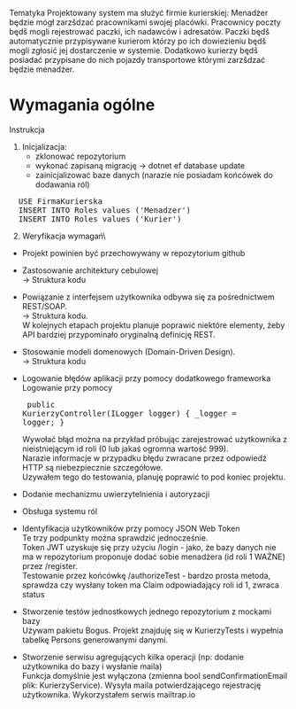 Tematyka
Projektowany system ma służyć firmie kurierskiej:
Menadżer będzie mógł zarzšdzać pracownikami swojej placówki. Pracownicy poczty będš mogli
rejestrować paczki, ich nadawców i adresatów. Paczki będš automatycznie przypisywane kurierom
którzy po ich dowiezieniu będš mogli zgłosić jej dostarczenie w systemie. Dodatkowo kurierzy będš
posiadać przypisane do nich pojazdy transportowe którymi zarzšdzać będzie menadżer.


# Wymagania ogólne
Instrukcja
1. Inicjalizacja:
   - zklonować repozytorium
   - wykonać zapisaną migrację -> dotnet ef database update
   - zainicjalizować baze danych (narazie nie posiadam końcówek do dodawania ról)
<pre>
  USE FirmaKurierska
  INSERT INTO Roles values ('Menadzer')
  INSERT INTO Roles values ('Kurier')
</pre>

2. Weryfikacja wymagań\
- Projekt powinien być przechowywany w repozytorium github
  
- Zastosowanie architektury cebulowej\
  -> Struktura kodu

- Powiązanie z interfejsem użytkownika odbywa się za pośrednictwem REST/SOAP.\
  -> Struktura kodu.\
  W kolejnych etapach projektu planuje poprawić niektóre elementy, żeby API bardziej przypominało oryginalną definicję REST.
- Stosowanie modeli domenowych (Domain-Driven Design).\
  -> Struktura kodu

- Logowanie błędów aplikacji przy pomocy dodatkowego frameworka\
  Logowanie przy pomocy <pre>
  public KurierzyController(ILogger<KurierzyController> logger)
        {
            _logger = logger;
        }
  </pre>
  Wywołać błąd można na przykład próbując zarejestrować użytkownika z nieistniejącym id roli (0 lub jakaś ogromna wartość 999).\
  Narazie informacje w przypadku błędu zwracane przez odpowiedź HTTP są niebezpiecznie szczegółowe. \
  Uzywałem tego do testowania, planuję poprawić to pod koniec projektu.
- Dodanie mechanizmu uwierzytelnienia i autoryzacji
- Obsługa systemu ról
- Identyfikacja użytkowników przy pomocy JSON Web Token\
  Te trzy podpunkty można sprawdzić jednocześnie.\
  Token JWT uzyskuje się przy użyciu /login - jako, że bazy danych nie ma w repozytorium proponuje dodać sobie menadżera (id roli 1 WAŻNE) przez /register.\
  Testowanie przez końcówkę /authorizeTest - bardzo prosta metoda, sprawdza czy wysłany token ma Claim odpowiadający roli id 1, zwraca status 


- Stworzenie testów jednostkowych jednego repozytorium z mockami bazy\
  Używam pakietu Bogus. Projekt znajduję się w KurierzyTests i wypełnia tabelkę Persons generowanymi danymi.

- Stworzenie serwisu agregujących kilka operacji (np: dodanie użytkownika do bazy i
wysłanie maila) \
  Funkcja domyślnie jest wyłączona (zmienna bool sendConfirmationEmail plik: KurierzyService). Wysyła maila potwierdzającego rejestrację użytkownika. Wykorzystałem serwis mailtrap.io
